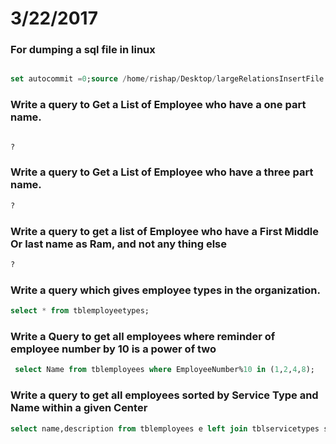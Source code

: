 # 3/22/2017

### For dumping a sql file in linux

```sql

set autocommit =0;source /home/rishap/Desktop/largeRelationsInsertFile (1).sql;commit;

```


### Write a query to Get a List of Employee who have a one part name.

```sql

?
```
### Write a query to Get a List of Employee who have a three part name.
```sql
?
```
### Write a query to get a list of Employee who have a First Middle Or last name as Ram, and not any thing else
```sql
?
```
### Write a query which gives employee types in the organization.
```sql
select * from tblemployeetypes;
```
### Write a Query to get all employees where reminder of employee number by 10 is a power of two
```sql
 select Name from tblemployees where EmployeeNumber%10 in (1,2,4,8);
```
### Write a query to get all employees sorted by Service Type and Name within a given Center
```sql
select name,description from tblemployees e left join tblservicetypes s on e.servicetype=s.servicetype;
```
